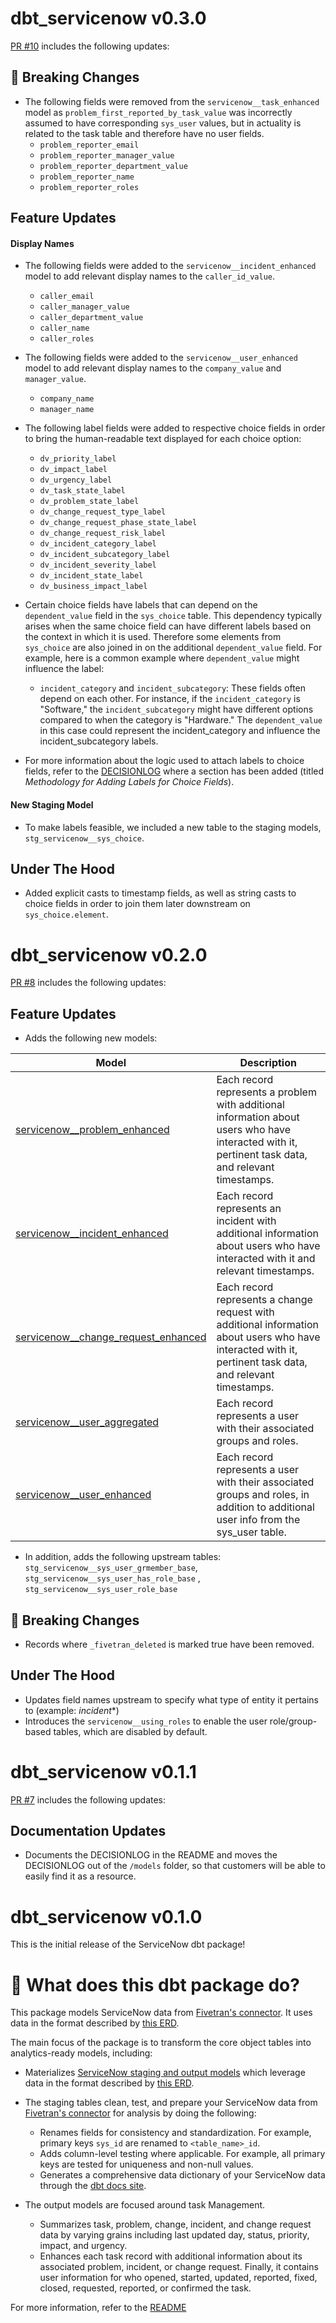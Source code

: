 # dbt_servicenow v0.3.0
[PR #10](https://github.com/fivetran/dbt_servicenow/pull/10) includes the following updates:

## 🚨 Breaking Changes
-  The following fields were removed from the `servicenow__task_enhanced` model as `problem_first_reported_by_task_value` was incorrectly assumed to have corresponding `sys_user` values, but in actuality is related to the task table and therefore have no user fields.
    - `problem_reporter_email`
    - `problem_reporter_manager_value`
    - `problem_reporter_department_value`
    - `problem_reporter_name`
    - `problem_reporter_roles`

## Feature Updates
#### Display Names
- The following fields were added to the `servicenow__incident_enhanced` model to add relevant display names to the `caller_id_value`.
  - `caller_email` 
  - `caller_manager_value`
  - `caller_department_value`
  - `caller_name`
  - `caller_roles`
- The following fields were added to the `servicenow__user_enhanced` model to add relevant display names to the `company_value` and `manager_value`. 
  - `company_name`
  - `manager_name`
- The following label fields were added to respective choice fields in order to bring the human-readable text displayed for each choice option:
  - `dv_priority_label`
  - `dv_impact_label`
  - `dv_urgency_label`
  - `dv_task_state_label`
  - `dv_problem_state_label`
  - `dv_change_request_type_label`
  - `dv_change_request_phase_state_label`
  - `dv_change_request_risk_label`
  - `dv_incident_category_label`
  - `dv_incident_subcategory_label`
  - `dv_incident_severity_label`
  - `dv_incident_state_label`
  - `dv_business_impact_label`

- Certain choice fields have labels that can depend on the `dependent_value` field in the `sys_choice` table. This dependency typically arises when the same choice field can have different labels based on the context in which it is used. Therefore some elements from `sys_choice` are also joined in on the additional `dependent_value` field. For example, here is a common example where `dependent_value` might influence the label:

    - `incident_category` and `incident_subcategory`: These fields often depend on each other. For instance, if the `incident_category` is "Software," the `incident_subcategory` might have different options compared to when the category is "Hardware." The `dependent_value` in this case could represent the incident_category and influence the incident_subcategory labels.

- For more information about the logic used to attach labels to choice fields, refer to the [DECISIONLOG](https://github.com/fivetran/dbt_servicenow/blob/main/DECISIONLOG.md#methodology-for-adding-label-for-choice-fields) where a section has been added (titled *Methodology for Adding Labels for Choice Fields*).

#### New Staging Model
- To make labels feasible, we included a new table to the staging models, `stg_servicenow__sys_choice`.

## Under The Hood
- Added explicit casts to timestamp fields, as well as string casts to choice fields in order to join them later downstream on `sys_choice.element`.

# dbt_servicenow v0.2.0
[PR #8](https://github.com/fivetran/dbt_servicenow/pull/8) includes the following updates:

## Feature Updates
- Adds the following new models:


| **Model**                 | **Description**                                                                                                    |
| ------------------------- | ------------------------------------------------------------------------------------------------------------------ |
| [servicenow__problem_enhanced](https://fivetran.github.io/dbt_servicenow/#!/model/model.servicenow.servicenow__problem_enhanced)  | Each record represents a problem with additional information about users who have interacted with it, pertinent task data, and relevant timestamps.    |
| [servicenow__incident_enhanced](https://fivetran.github.io/dbt_servicenow/#!/model/model.servicenow.servicenow__incident_enhanced)  | Each record represents an incident with additional information about users who have interacted with it and relevant timestamps.    |
| [servicenow__change_request_enhanced](https://fivetran.github.io/dbt_servicenow/#!/model/model.servicenow.servicenow__change_request_enhanced)  | Each record represents a change request with additional information about users who have interacted with it, pertinent task data, and relevant timestamps.    |
| [servicenow__user_aggregated](https://fivetran.github.io/dbt_servicenow/#!/model/model.servicenow.servicenow__user_aggregated)  | Each record represents a user with their associated groups and roles.    |
| [servicenow__user_enhanced](https://fivetran.github.io/dbt_servicenow/#!/model/model.servicenow.servicenow__user_enhanced)  | Each record represents a user with their associated groups and roles, in addition to additional user info from the sys_user table.    |

- In addition, adds the following upstream tables: `stg_servicenow__sys_user_grmember_base`, `stg_servicenow__sys_user_has_role_base` , `stg_servicenow__sys_user_role_base`

## 🚨 Breaking Changes
- Records where `_fivetran_deleted` is marked true have been removed.

## Under The Hood
- Updates field names upstream to specify what type of entity it pertains to (example: _incident_*)
- Introduces the `servicenow__using_roles` to enable the user role/group-based tables, which are disabled by default.

# dbt_servicenow v0.1.1
[PR #7](https://github.com/fivetran/dbt_servicenow/pull/7) includes the following updates:

## Documentation Updates 
- Documents the DECISIONLOG in the README and moves the DECISIONLOG out of the `/models` folder, so that customers will be able to easily find it as a resource.

# dbt_servicenow v0.1.0
This is the initial release of the ServiceNow dbt package!

# 📣 What does this dbt package do?
This package models ServiceNow data from [Fivetran's connector](https://fivetran.com/docs/applications/servicenow). It uses data in the format described by [this ERD](https://fivetran.com/docs/applications/servicenow#schemainformation).

The main focus of the package is to transform the core object tables into analytics-ready models, including:
<!--section="servicenow_model"-->
  - Materializes [ServiceNow staging and output models](https://fivetran.github.io/dbt_servicenow/#!/overview/servicenow_source/models/?g_v=1) which leverage data in the format described by [this ERD](https://fivetran.com/docs/applications/servicenow/#schemainformation). 
  - The staging tables clean, test, and prepare your ServiceNow data from [Fivetran's connector](https://fivetran.com/docs/applications/servicenow) for analysis by doing the following:
    - Renames fields for consistency and standardization. For example, primary keys `sys_id` are renamed to `<table_name>_id`.
    - Adds column-level testing where applicable. For example, all primary keys are tested for uniqueness and non-null values.
    - Generates a comprehensive data dictionary of your ServiceNow data through the [dbt docs site](https://fivetran.github.io/dbt_servicenow/).

  - The output models are focused around task Management. 
    - Summarizes task, problem, change, incident, and change request data by varying grains including last updated day, status, priority, impact, and urgency.
    - Enhances each task record with additional information about its associated problem, incident, or change request. Finally, it contains user information for who opened, started, updated, reported, fixed, closed, requested, reported, or confirmed the task.
  
For more information, refer to the [README](./README.md)
